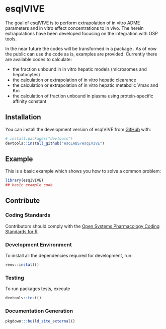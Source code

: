 
<!-- README.md is generated from README.Rmd. Please edit that file -->

# esqIVIVE

<!-- badges: start -->
<!-- badges: end -->

The goal of esqIVIVE is to perform extrapolation of in vitro ADME parameters 
and in vitro effect concentrations to in vivo. 
The herein extrapolations have been developed focusing on the integration with OSP tools.

In the near future the codes will be transformed in a package . 
As of now the public can use the code as is, examples are provided.
Currently there are available codes to calculate:
- the fraction unbound in in vitro hepatic models (microsomes and hepatocytes)
- the calculation or extrapolation of in vitro hepatic clearance
- the calculation or extrapolation of in vitro hepatic metabolic Vmax and Km
- the calculation of fraction unbound in plasma using protein-specific affinity constant


## Installation

You can install the development version of esqIVIVE from
[GitHub](https://github.com/) with:

``` r
# install.packages("devtools")
devtools::install_github("esqLABS/esqIVIVE")
```

## Example

This is a basic example which shows you how to solve a common problem:

``` r
library(esqIVIVE)
## basic example code
```

## Contribute

### Coding Standards

Contributors should comply with the [Open Systems Pharmacology Coding
Standards for
R](https://github.com/Open-Systems-Pharmacology/developer-docs/blob/main/ospsuite-r-specifics/CODING_STANDARDS_R.md)

### Development Environment

To install all the dependencies required for development, run:

``` r
renv::install()
```

### Testing

To run packages tests, execute

``` r
devtools::test()
```

### Documentation Generation

``` r
pkgdown:::build_site_external()
```
